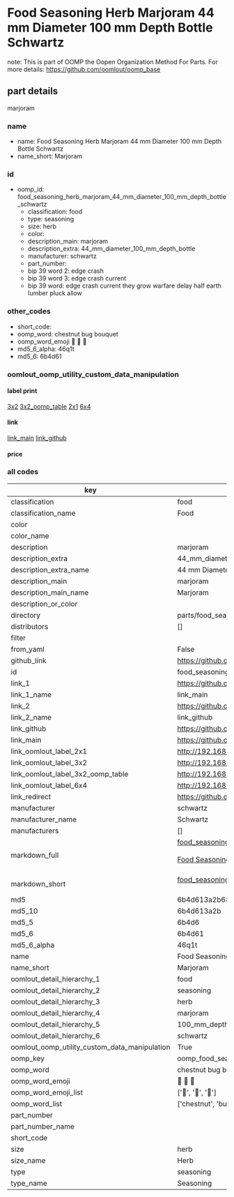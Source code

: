 # Food Seasoning Herb Marjoram 44 mm Diameter 100 mm Depth Bottle Schwartz  

note: This is part of OOMP the Oopen Organization Method For Parts. For more details: https://github.com/oomlout/oomp_base

##  part details
  



marjoram



### name
* name: Food Seasoning Herb Marjoram 44 mm Diameter 100 mm Depth Bottle Schwartz
* name_short: Marjoram
### id
* oomp_id: food_seasoning_herb_marjoram_44_mm_diameter_100_mm_depth_bottle_schwartz
  * classification: food
  * type: seasoning
  * size: herb
  * color: 
  * description_main: marjoram
  * description_extra: 44_mm_diameter_100_mm_depth_bottle
  * manufacturer: schwartz
  * part_number: 
  * bip 39 word 2: edge crash
  * bip 39 word 3: edge crash current
  * bip 39 word: edge crash current they grow warfare delay half earth lumber pluck allow

### other_codes
* short_code: 
* oomp_word: chestnut bug bouquet
* oomp_word_emoji :chestnut: :bug: :bouquet:
* md5_6_alpha: 46q1t
* md5_6: 6b4d61






### oomlout_oomp_utility_custom_data_manipulation
#### label print
[3x2](http://192.168.1.245:1112/?label=oomp%2046q1t)
[3x2_oomp_table](http://192.168.1.108:1112/?label=oomp%2046q1t)
[2x1](http://192.168.1.242:1112/?label=oomp%2046q1t)
[6x4](http://192.168.1.55:1112/?label=oomp%2046q1t)    

#### link

[link_main](https://github.com/oomlout/oomlout_oomp_version_1_messy/tree/main/parts/food_seasoning_herb_marjoram_44_mm_diameter_100_mm_depth_bottle_schwartz) [link_github](https://github.com/oomlout/oomlout_oomp_version_1_messy/tree/main/parts/food_seasoning_herb_marjoram_44_mm_diameter_100_mm_depth_bottle_schwartz)                             

#### price







### all codes 
| key | value |  
| --- | --- |  
| classification | food |  
| classification_name | Food |  
| color |  |  
| color_name |  |  
| description | marjoram |  
| description_extra | 44_mm_diameter_100_mm_depth_bottle |  
| description_extra_name | 44 mm Diameter 100 mm Depth Bottle |  
| description_main | marjoram |  
| description_main_name | Marjoram |  
| description_or_color |   |  
| directory | parts/food_seasoning_herb_marjoram_44_mm_diameter_100_mm_depth_bottle_schwartz |  
| distributors | [] |  
| filter |  |  
| from_yaml | False |  
| github_link | https://github.com/oomlout/oomlout_oomp_part_src/tree/main/parts/food_seasoning_herb_marjoram_44_mm_diameter_100_mm_depth_bottle_schwartz |  
| id | food_seasoning_herb_marjoram_44_mm_diameter_100_mm_depth_bottle_schwartz |  
| link_1 | https://github.com/oomlout/oomlout_oomp_version_1_messy/tree/main/parts/food_seasoning_herb_marjoram_44_mm_diameter_100_mm_depth_bottle_schwartz |  
| link_1_name | link_main |  
| link_2 | https://github.com/oomlout/oomlout_oomp_version_1_messy/tree/main/parts/food_seasoning_herb_marjoram_44_mm_diameter_100_mm_depth_bottle_schwartz |  
| link_2_name | link_github |  
| link_github | https://github.com/oomlout/oomlout_oomp_version_1_messy/tree/main/parts/food_seasoning_herb_marjoram_44_mm_diameter_100_mm_depth_bottle_schwartz |  
| link_main | https://github.com/oomlout/oomlout_oomp_version_1_messy/tree/main/parts/food_seasoning_herb_marjoram_44_mm_diameter_100_mm_depth_bottle_schwartz |  
| link_oomlout_label_2x1 | http://192.168.1.242:1112/?label=oomp%2046q1t |  
| link_oomlout_label_3x2 | http://192.168.1.245:1112/?label=oomp%2046q1t |  
| link_oomlout_label_3x2_oomp_table | http://192.168.1.108:1112/?label=oomp%2046q1t |  
| link_oomlout_label_6x4 | http://192.168.1.55:1112/?label=oomp%2046q1t |  
| link_redirect | https://github.com/oomlout/oomlout_oomp_version_1_messy/tree/main/parts/food_seasoning_herb_marjoram_44_mm_diameter_100_mm_depth_bottle_schwartz |  
| manufacturer | schwartz |  
| manufacturer_name | Schwartz |  
| manufacturers | [] |  
| markdown_full | [food_seasoning_herb_marjoram_44_mm_diameter_100_mm_depth_bottle_schwartz](none)<br>[](none)<br>[Food Seasoning Herb Marjoram 44 Mm Diameter 100 Mm Depth Bottle Schwartz](none)<br><br> |  
| markdown_short | [food_seasoning_herb_marjoram_44_mm_diameter_100_mm_depth_bottle_schwartz](none)<br><br> |  
| md5 | 6b4d613a2b68673fdc338e086c0c9a32 |  
| md5_10 | 6b4d613a2b |  
| md5_5 | 6b4d6 |  
| md5_6 | 6b4d61 |  
| md5_6_alpha | 46q1t |  
| name | Food Seasoning Herb Marjoram 44 mm Diameter 100 mm Depth Bottle Schwartz |  
| name_short | Marjoram |  
| oomlout_detail_hierarchy_1 | food |  
| oomlout_detail_hierarchy_2 | seasoning |  
| oomlout_detail_hierarchy_3 | herb |  
| oomlout_detail_hierarchy_4 | marjoram |  
| oomlout_detail_hierarchy_5 | 100_mm_depth |  
| oomlout_detail_hierarchy_6 | schwartz |  
| oomlout_oomp_utility_custom_data_manipulation | True |  
| oomp_key | oomp_food_seasoning_herb_marjoram_44_mm_diameter_100_mm_depth_bottle_schwartz |  
| oomp_word | chestnut bug bouquet |  
| oomp_word_emoji | :chestnut: :bug: :bouquet: |  
| oomp_word_emoji_list | [':chestnut:', ':bug:', ':bouquet:'] |  
| oomp_word_list | ['chestnut', 'bug', 'bouquet'] |  
| part_number |  |  
| part_number_name |  |  
| short_code |  |  
| size | herb |  
| size_name | Herb |  
| type | seasoning |  
| type_name | Seasoning |  

